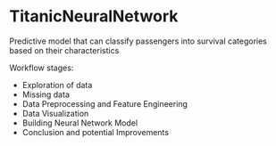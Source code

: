 # TitanicNeuralNetwork
 Predictive model that can classify passengers into survival categories based on their characteristics

Workflow stages:
- Exploration of data
- Missing data
- Data Preprocessing and Feature Engineering
- Data Visualization
- Building Neural Network Model
- Conclusion and potential Improvements
